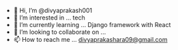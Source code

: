 - 👋 Hi, I’m @divyaprakash001
- 👀 I’m interested in ... tech
- 🌱 I’m currently learning ... Django framework with React
- 💞️ I’m looking to collaborate on ...
- 📫 How to reach me ... divyaprakashara09@gmail.com

<!---
divyaprakash001/divyaprakash001 is a ✨ special ✨ repository because its `README.md` (this file) appears on your GitHub profile.
You can click the Preview link to take a look at your changes.
--->
